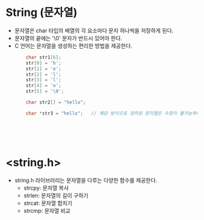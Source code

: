 # String (문자열)
- 문자열은 char 타입의 배열의 각 요소마다 문자 하나씩을 저장하게 된다.
- 문자열의 끝에는 '\0' 문자가 반드시 있어야 한다.
- C 언어는 문자열을 생성하는 편리한 방법을 제공한다.
    ```C
        char str1[6];
        str[0] = 'h';
        str[1] = 'e';
        str[2] = 'l';
        str[3] = 'l';
        str[4] = 'o';
        str[5] = '\0';

        char str2[] = "hello";

        char *str3 = "hello";   // 해당 방식으로 정의된 문자열은 수정이 불가능하다. 그래서 이것을 string literal 이라고 부른다.
    ```
<br/><br/><br/>


# <string.h>
- string.h 라이브러리는 문자열을 다루는 다양한 함수를 제공한다.
    - strcpy: 문자열 복사
    - strlen: 문자열의 길이 구하기
    - strcat: 문자열 합치기
    - strcmp: 문자열 비교